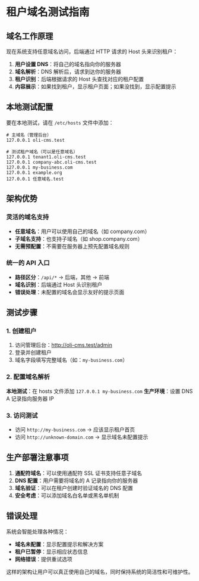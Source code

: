 # 租户域名测试指南

## 域名工作原理

现在系统支持任意域名访问，后端通过 HTTP 请求的 Host 头来识别租户：

1. **用户设置 DNS**：将自己的域名指向你的服务器
2. **域名解析**：DNS 解析后，请求到达你的服务器
3. **租户识别**：后端根据请求的 Host 头查找对应的租户配置
4. **内容展示**：如果找到租户，显示租户页面；如果没找到，显示配置提示

## 本地测试配置

要在本地测试，请在 `/etc/hosts` 文件中添加：

```text
# 主域名（管理后台）
127.0.0.1 oli-cms.test

# 测试租户域名（可以是任意域名）
127.0.0.1 tenant1.oli-cms.test
127.0.0.1 company-abc.oli-cms.test
127.0.0.1 my-business.com
127.0.0.1 example.org
127.0.0.1 任意域名.test
```

## 架构优势

### 灵活的域名支持
- **任意域名**：用户可以使用自己的域名（如 company.com）
- **子域名支持**：也支持子域名（如 shop.company.com）
- **无需预配置**：不需要在服务器上预先配置域名规则

### 统一的 API 入口
- **路径区分**：`/api/*` → 后端，其他 → 前端
- **域名识别**：后端通过 Host 头识别租户
- **错误处理**：未配置的域名会显示友好的提示页面

## 测试步骤

### 1. 创建租户
1. 访问管理后台：<http://oli-cms.test/admin>
2. 登录并创建租户
3. 域名字段填写完整域名（如：`my-business.com`）

### 2. 配置域名解析
**本地测试**：在 hosts 文件添加 `127.0.0.1 my-business.com`
**生产环境**：设置 DNS A 记录指向服务器 IP

### 3. 访问测试
- 访问 `http://my-business.com` → 应该显示租户首页
- 访问 `http://unknown-domain.com` → 显示域名未配置提示

## 生产部署注意事项

1. **通配符域名**：可以使用通配符 SSL 证书支持任意子域名
2. **DNS 配置**：用户需要将域名的 A 记录指向你的服务器
3. **域名验证**：可以在租户创建时验证域名的 DNS 配置
4. **安全考虑**：可以添加域名白名单或黑名单机制

## 错误处理

系统会智能处理各种情况：
- **域名未配置**：显示配置提示和解决方案
- **租户已暂停**：显示相应状态信息
- **网络错误**：提供重试选项

这样的架构让用户可以真正使用自己的域名，同时保持系统的简洁性和可维护性。
